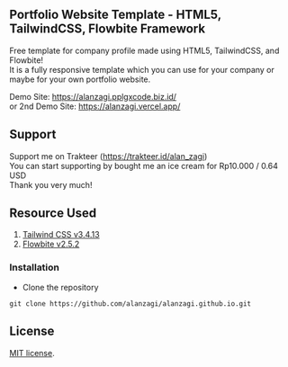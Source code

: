 ## Portfolio Website Template - HTML5, TailwindCSS, Flowbite Framework

Free template for company profile made using HTML5, TailwindCSS, and Flowbite!  
It is a fully responsive template which you can use for your company or maybe for your own portfolio website.

Demo Site: https://alanzagi.pplgxcode.biz.id/  
or 2nd Demo Site: https://alanzagi.vercel.app/

## Support

Support me on Trakteer (https://trakteer.id/alan_zagi)  
You can start supporting by bought me an ice cream for Rp10.000 / 0.64 USD  
Thank you very much!

## Resource Used

1. [Tailwind CSS v3.4.13](https://tailwindcss.com/docs/installation)
2. [Flowbite v2.5.2 ](https://flowbite.com/docs/getting-started/introduction/)

### Installation

- Clone the repository

```
git clone https://github.com/alanzagi/alanzagi.github.io.git
```

## License

[MIT license](https://opensource.org/licenses/MIT).
